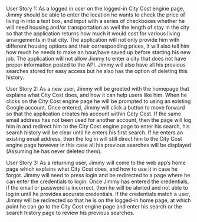 User Story 1: As a logged in user on the logged-in City Cost engine page, Jimmy should be able to enter the location he wants to check the price of living in into a text box, and input with a series of checkboxes whether he will need housing and/or transportation as well the length of stay in the city so that the application returns how much it would cost for various living arrangements in that city. The application will not only provide him with different housing options and their corresponding prices, It will also tell him how much he needs to make an hour/have saved up before starting his new job. The application will not allow Jimmy to enter a city that does not have proper information posted to the API. Jimmy will also have all his previous searches stored for easy access but he also has the option of deleting this history.

User Story 2: As a new user, Jimmy will be greeted with the homepage that explains what City Cost does, and how it can help users like him. When he clicks on the City Cost engine page he will be prompted to using an existing Google account. Once entered, Jimmy will click a button to move forward so that the application creates his account within Coty Cost. If the same email address has not been used for another account, then the page will log him in and redirect him to the City Cost engine page to enter his search, his search history will be clear until he enters his first search. If he enters an existing email address, then the log in will still direct him to the City Cost engine page however in this case all his previous searches will be displayed (Assuming he has never deleted them).

User Story 3: As a returning user, Jimmy will come to the web app’s home page which explains what City Cost does, and how to use it in case he forgot. Jimmy will need to press login and be redirected to a page where he can enter the credentials to login. Once Jimmy has entered the credentials, if the email or password is incorrect, then he will be alerted and not able to log in until he provides accurate credentials. If the credentials match a user, Jimmy will be redirected so that he is on the logged-in home page, at which point he can go to the City Cost engine page and enter his search or the search history page to review his previous searches.
